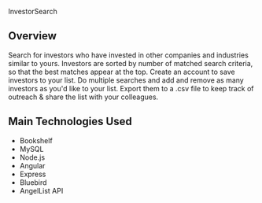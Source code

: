 InvestorSearch

Overview
----
Search for investors who have invested in other companies and industries similar to yours.  Investors are sorted by number of matched search criteria, so that the best matches appear at the top. Create an account to save investors to your list. Do multiple searches and add and remove as many investors as you'd like to your list. Export them to a .csv file to keep track of outreach & share the list with your colleagues.

Main Technologies Used
----
* Bookshelf
* MySQL
* Node.js
* Angular
* Express
* Bluebird
* AngelList API
